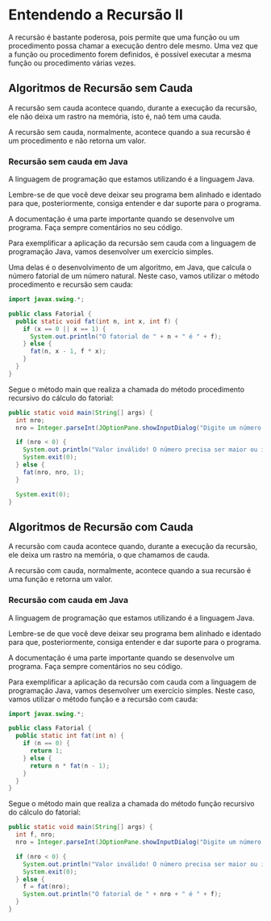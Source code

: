 # Entendendo a Recursão II

A recursão é bastante poderosa, pois permite que uma função ou um procedimento possa chamar a execução dentro dele mesmo. Uma vez que a função ou procedimento forem definidos, é possível executar a mesma função ou procedimento várias vezes.

## Algoritmos de Recursão sem Cauda

A recursão sem cauda acontece quando, durante a execução da recursão, ele não deixa um rastro na memória, isto é, naõ tem uma cauda.

A recursão sem cauda, normalmente, acontece quando a sua recursão é um procedimento e não retorna um valor.

### Recursão sem cauda em Java

A linguagem de programação que estamos utilizando é a linguagem Java.

Lembre-se de que você deve deixar seu programa bem alinhado e identado para que, posteriormente, consiga entender e dar suporte para o programa.

A documentação é uma parte importante quando se desenvolve um programa. Faça sempre comentários no seu código.

Para exemplificar a aplicação da recursão sem cauda com a linguagem de programação Java, vamos desenvolver um exercício simples.

Uma delas é o desenvolvimento de um algoritmo, em Java, que calcula o número fatorial de um número natural. Neste caso, vamos utilizar o método procedimento e recursão sem cauda:

```java
import javax.swing.*;

public class Fatorial {
  public static void fat(int n, int x, int f) {
    if (x == 0 || x == 1) {
      System.out.println("O fatorial de " + n + " é " + f);
    } else {
      fat(n, x - 1, f * x);
    }
  }
}
```

Segue o método main que realiza a chamada do método procedimento recursivo do cálculo do fatorial:

```java
public static void main(String[] args) {
  int nro;
  nro = Integer.parseInt(JOptionPane.showInputDialog("Digite um número para calcular o fatorial:"));

  if (nro < 0) {
    System.out.println("Valor inválido! O número precisa ser maior ou igual a zero.");
    System.exit(0);
  } else {
    fat(nro, nro, 1);
  }

  System.exit(0);
}
```

## Algoritmos de Recursão com Cauda

A recursão com cauda acontece quando, durante a execução da recursão, ele deixa um rastro na memória, o que chamamos de cauda.

A recursão com cauda, normalmente, acontece quando a sua recursão é uma função e retorna um valor.

### Recursão com cauda em Java

A linguagem de programação que estamos utilizando é a linguagem Java.

Lembre-se de que você deve deixar seu programa bem alinhado e identado para que, posteriormente, consiga entender e dar suporte para o programa.

A documentação é uma parte importante quando se desenvolve um programa. Faça sempre comentários no seu código.

Para exemplificar a aplicação da recursão com cauda com a linguagem de programação Java, vamos desenvolver um exercício simples. Neste caso, vamos utilizar o método função e a recursão com cauda:

```java
import javax.swing.*;

public class Fatorial {
  public static int fat(int n) {
    if (n == 0) {
      return 1;
    } else {
      return n * fat(n - 1);
    }
  }
}
```

Segue o método main que realiza a chamada do método função recursivo do cálculo do fatorial:

```java
public static void main(String[] args) {
  int f, nro;
  nro = Integer.parseInt(JOptionPane.showInputDialog("Digite um número para calcular o fatorial:"));

  if (nro < 0) {
    System.out.println("Valor inválido! O número precisa ser maior ou igual a zero.");
    System.exit(0);
  } else {
    f = fat(nro);
    System.out.println("O fatorial de " + nro + " é " + f);
  }
}
```
